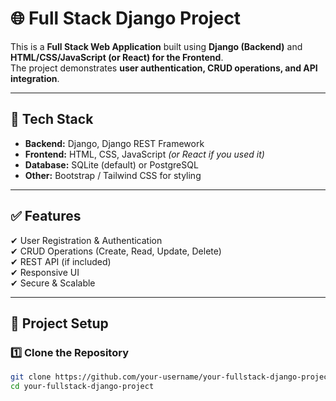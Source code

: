 # 🌐 Full Stack Django Project

This is a **Full Stack Web Application** built using **Django (Backend)** and **HTML/CSS/JavaScript (or React) for the Frontend**.  
The project demonstrates **user authentication, CRUD operations, and API integration**.

---

## 🚀 **Tech Stack**
- **Backend:** Django, Django REST Framework
- **Frontend:** HTML, CSS, JavaScript *(or React if you used it)*
- **Database:** SQLite (default) or PostgreSQL
- **Other:** Bootstrap / Tailwind CSS for styling

---

## ✅ **Features**
✔ User Registration & Authentication  
✔ CRUD Operations (Create, Read, Update, Delete)  
✔ REST API (if included)  
✔ Responsive UI  
✔ Secure & Scalable  

---

## 📂 **Project Setup**

### 1️⃣ **Clone the Repository**
```bash
git clone https://github.com/your-username/your-fullstack-django-project.git
cd your-fullstack-django-project
